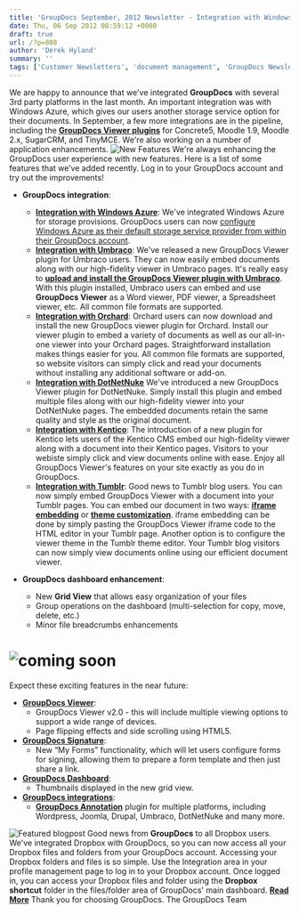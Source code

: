```yaml
---
title: 'GroupDocs September, 2012 Newsletter - Integration with Windows Azure and Other 3rd-Party Platforms'
date: Thu, 06 Sep 2012 08:59:12 +0000
draft: true
url: /?p=808
author: 'Derek Hyland'
summary: ''
tags: ['Customer Newsletters', 'document management', 'GroupDocs Newsletter', 'GroupDocs Viewer', 'GroupDocs Viewer Plugin']
---
```


We are happy to announce that we've integrated **GroupDocs** with several 3rd party platforms in the last month. An important integration was with Windows Azure, which gives our users another storage service option for their documents. In September, a few more integrations are in the pipeline, including the **[GroupDocs Viewer plugins](http://groupdocs.com/marketplace/plugins/viewer)** for Concrete5, Moodle 1.9, Moodle 2.x, SugarCRM, and TinyMCE. We're also working on a number of application enhancements. ![](https://blog.groupdocs.com/wp-content/uploads/sites/4/2012/09/title-july1.png "New Features") We're always enhancing the GroupDocs user experience with new features. Here is a list of some features that we’ve added recently. Log in to your GroupDocs account and try out the improvements!

*   **GroupDocs integration**:
    *   **[**Integration with Windows Azure**](http://groupdocs.com/marketplace/storage/windows-azure)**: We've integrated Windows Azure for storage provisions. GroupDocs users can now [configure Windows Azure as their default storage service provider from within their GroupDocs account](https://docs.groupdocs.cloud/total/configure-windows-azure-storage/).
    *   [**Integration with Umbraco**](http://groupdocs.com/marketplace/plugins/viewer/umbraco): We've released a new GroupDocs Viewer plugin for Umbraco users. They can now easily embed documents along with our high-fidelity viewer in Umbraco pages. It's really easy to **[upload and install the GroupDocs Viewer plugin with Umbraco](https://docs.groupdocs.com/viewer/)**. With this plugin installed, Umbraco users can embed and use **GroupDocs Viewer** as a Word viewer, PDF viewer, a Spreadsheet viewer, etc. All common file formats are supported.
    *   [**Integration with Orchard**](http://groupdocs.com/marketplace/plugins/viewer/orchard): Orchard users can now download and install the new GroupDocs viewer plugin for Orchard. Install our viewer plugin to embed a variety of documents as well as our all-in-one viewer into your Orchard pages. Straightforward installation makes things easier for you. All common file formats are supported, so website visitors can simply click and read your documents without installing any additional software or add-on.
    *   **[**Integration with DotNetNuke**](http://groupdocs.com/marketplace/plugins/viewer/dotnetnuke)** We've introduced a new GroupDocs Viewer plugin for DotNetNuke. Simply install this plugin and embed multiple files along with our high-fidelity viewer into your DotNetNuke pages. The embedded documents retain the same quality and style as the original document.
    *   [**Integration with Kentico**](http://groupdocs.com/marketplace/plugins/viewer/kentico): The introduction of a new plugin for Kentico lets users of the Kentico CMS embed our high-fidelity viewer along with a document into their Kentico pages. Visitors to your webiste simply click and view documents online with ease. Enjoy all GroupDocs Viewer's features on your site exactly as you do in GroupDocs.
    *   [**Integration with Tumblr**](http://groupdocs.com/marketplace/plugins/viewer/tumblr): Good news to Tumblr blog users. You can now simply embed GroupDocs Viewer with a document into your Tumblr pages. You can embed our document in two ways: **[iframe embedding](https://docs.groupdocs.com/viewer/)** or **[theme customization](https://docs.groupdocs.com/viewer/)**. iframe embedding can be done by simply pasting the GroupDocs Viewer iframe code to the HTML editor in your Tumblr page. Another option is to configure the viewer theme in the Tumblr theme editor. Your Tumblr blog visitors can now simply view documents online using our efficient document viewer.

*   **GroupDocs dashboard enhancement**:
    *   New **Grid View** that allows easy organization of your files
    *   Group operations on the dashboard (multi-selection for copy, move, delete, etc.)
    *   Minor file breadcrumbs enhancements

# **![](https://blog.groupdocs.com/wp-content/uploads/sites/4/2012/09/coming-soon1.png "coming soon")**

Expect these exciting features in the near future:

*   [**GroupDocs Viewer**](http://groupdocs.com/apps/viewer):
    *   GroupDocs Viewer v2.0 - this will include multiple viewing options to support a wide range of devices.
    *   Page flipping effects and side scrolling using HTML5.
*   [**GroupDocs Signature**](http://groupdocs.com/apps/signature):
    *   New “My Forms” functionality, which will let users configure forms for signing, allowing them to prepare a form template and then just share a link.
*   [**GroupDocs Dashboard**](http://groupdocs.com/apps):
    *   Thumbnails displayed in the new grid view.
*   [**GroupDocs integrations**](http://groupdocs.com/marketplace):
    *   **[GroupDocs Annotation](http://groupdocs.com/apps/annotation)** plugin for multiple platforms, including Wordpress, Joomla, Drupal, Umbraco, DotNetNuke and many more.

![](https://blog.groupdocs.com/wp-content/uploads/sites/4/2012/09/Featured-blogpost.png "Featured blogpost") Good news from **GroupDocs** to all Dropbox users. We've integrated Dropbox with GroupDocs, so you can now access all your Dropbox files and folders from your GroupDocs account. Accessing your Dropbox folders and files is so simple. Use the Integration area in your profile management page to log in to your Dropbox account. Once logged in, you can access your Dropbox files and folder using the **Dropbox shortcut** folder in the files/folder area of GroupDocs' main dashboard. **[Read More](https://blog.groupdocs.com/groupdocs-online-document-management-apps-integrated-with-dropbox)** Thank you for choosing GroupDocs. The GroupDocs Team




